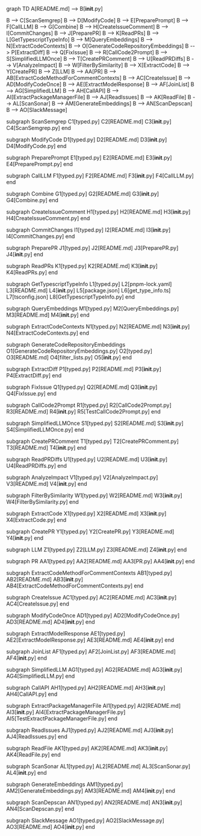 graph TD
  A[README.md] --> B[__init__.py]

  B --> C[ScanSemgrep]
  B --> D[ModifyCode]
  B --> E[PreparePrompt]
  B --> F[CallLLM]
  B --> G[Combine]
  B --> H[CreateIssueComment]
  B --> I[CommitChanges]
  B --> J[PreparePR]
  B --> K[ReadPRs]
  B --> L[GetTypescriptTypeInfo]
  B --> M[QueryEmbeddings]
  B --> N[ExtractCodeContexts]
  B --> O[GenerateCodeRepositoryEmbeddings]
  B --> P[ExtractDiff]
  B --> Q[FixIssue]
  B --> R[CallCode2Prompt]
  B --> S[SimplifiedLLMOnce]
  B --> T[CreatePRComment]
  B --> U[ReadPRDiffs]
  B --> V[AnalyzeImpact]
  B --> W[FilterBySimilarity]
  B --> X[ExtractCode]
  B --> Y[CreatePR]
  B --> Z[LLM]
  B --> AA[PR]
  B --> AB[ExtractCodeMethodForCommentContexts]
  B --> AC[CreateIssue]
  B --> AD[ModifyCodeOnce]
  B --> AE[ExtractModelResponse]
  B --> AF[JoinList]
  B --> AG[SimplifiedLLM]
  B --> AH[CallAPI]
  B --> AI[ExtractPackageManagerFile]
  B --> AJ[ReadIssues]
  B --> AK[ReadFile]
  B --> AL[ScanSonar]
  B --> AM[GenerateEmbeddings]
  B --> AN[ScanDepscan]
  B --> AO[SlackMessage]

  subgraph ScanSemgrep
    C1[typed.py]
    C2[README.md]
    C3[__init__.py]
    C4[ScanSemgrep.py]
  end

  subgraph ModifyCode
    D1[typed.py]
    D2[README.md]
    D3[__init__.py]
    D4[ModifyCode.py]
  end

  subgraph PreparePrompt
    E1[typed.py]
    E2[README.md]
    E3[__init__.py]
    E4[PreparePrompt.py]
  end

  subgraph CallLLM
    F1[typed.py]
    F2[README.md]
    F3[__init__.py]
    F4[CallLLM.py]
  end

  subgraph Combine
    G1[typed.py]
    G2[README.md]
    G3[__init__.py]
    G4[Combine.py]
  end

  subgraph CreateIssueComment
    H1[typed.py]
    H2[README.md]
    H3[__init__.py]
    H4[CreateIssueComment.py]
  end

  subgraph CommitChanges
    I1[typed.py]
    I2[README.md]
    I3[__init__.py]
    I4[CommitChanges.py]
  end

  subgraph PreparePR
    J1[typed.py]
    J2[README.md]
    J3[PreparePR.py]
    J4[__init__.py]
  end

  subgraph ReadPRs
    K1[typed.py]
    K2[README.md]
    K3[__init__.py]
    K4[ReadPRs.py]
  end

  subgraph GetTypescriptTypeInfo
    L1[typed.py]
    L2[pnpm-lock.yaml]
    L3[README.md]
    L4[__init__.py]
    L5[package.json]
    L6[get_type_info.ts]
    L7[tsconfig.json]
    L8[GetTypescriptTypeInfo.py]
  end

  subgraph QueryEmbeddings
    M1[typed.py]
    M2[QueryEmbeddings.py]
    M3[README.md]
    M4[__init__.py]
  end

  subgraph ExtractCodeContexts
    N1[typed.py]
    N2[README.md]
    N3[__init__.py]
    N4[ExtractCodeContexts.py]
  end

  subgraph GenerateCodeRepositoryEmbeddings
    O1[GenerateCodeRepositoryEmbeddings.py]
    O2[typed.py]
    O3[README.md]
    O4[filter_lists.py]
    O5[__init__.py]
  end

  subgraph ExtractDiff
    P1[typed.py]
    P2[README.md]
    P3[__init__.py]
    P4[ExtractDiff.py]
  end

  subgraph FixIssue
    Q1[typed.py]
    Q2[README.md]
    Q3[__init__.py]
    Q4[FixIssue.py]
  end

  subgraph CallCode2Prompt
    R1[typed.py]
    R2[CallCode2Prompt.py]
    R3[README.md]
    R4[__init__.py]
    R5[TestCallCode2Prompt.py]
  end

  subgraph SimplifiedLLMOnce
    S1[typed.py]
    S2[README.md]
    S3[__init__.py]
    S4[SimplifiedLLMOnce.py]
  end

  subgraph CreatePRComment
    T1[typed.py]
    T2[CreatePRComment.py]
    T3[README.md]
    T4[__init__.py]
  end

  subgraph ReadPRDiffs
    U1[typed.py]
    U2[README.md]
    U3[__init__.py]
    U4[ReadPRDiffs.py]
  end

  subgraph AnalyzeImpact
    V1[typed.py]
    V2[AnalyzeImpact.py]
    V3[README.md]
    V4[__init__.py]
  end

  subgraph FilterBySimilarity
    W1[typed.py]
    W2[README.md]
    W3[__init__.py]
    W4[FilterBySimilarity.py]
  end

  subgraph ExtractCode
    X1[typed.py]
    X2[README.md]
    X3[__init__.py]
    X4[ExtractCode.py]
  end

  subgraph CreatePR
    Y1[typed.py]
    Y2[CreatePR.py]
    Y3[README.md]
    Y4[__init__.py]
  end

  subgraph LLM
    Z1[typed.py]
    Z2[LLM.py]
    Z3[README.md]
    Z4[__init__.py]
  end

  subgraph PR
    AA1[typed.py]
    AA2[README.md]
    AA3[PR.py]
    AA4[__init__.py]
  end

  subgraph ExtractCodeMethodForCommentContexts
    AB1[typed.py]
    AB2[README.md]
    AB3[__init__.py]
    AB4[ExtractCodeMethodForCommentContexts.py]
  end

  subgraph CreateIssue
    AC1[typed.py]
    AC2[README.md]
    AC3[__init__.py]
    AC4[CreateIssue.py]
  end

  subgraph ModifyCodeOnce
    AD1[typed.py]
    AD2[ModifyCodeOnce.py]
    AD3[README.md]
    AD4[__init__.py]
  end

  subgraph ExtractModelResponse
    AE1[typed.py]
    AE2[ExtractModelResponse.py]
    AE3[README.md]
    AE4[__init__.py]
  end

  subgraph JoinList
    AF1[typed.py]
    AF2[JoinList.py]
    AF3[README.md]
    AF4[__init__.py]
  end

  subgraph SimplifiedLLM
    AG1[typed.py]
    AG2[README.md]
    AG3[__init__.py]
    AG4[SimplifiedLLM.py]
  end

  subgraph CallAPI
    AH1[typed.py]
    AH2[README.md]
    AH3[__init__.py]
    AH4[CallAPI.py]
  end

  subgraph ExtractPackageManagerFile
    AI1[typed.py]
    AI2[README.md]
    AI3[__init__.py]
    AI4[ExtractPackageManagerFile.py]
    AI5[TestExtractPackageManagerFile.py]
  end

  subgraph ReadIssues
    AJ1[typed.py]
    AJ2[README.md]
    AJ3[__init__.py]
    AJ4[ReadIssues.py]
  end

  subgraph ReadFile
    AK1[typed.py]
    AK2[README.md]
    AK3[__init__.py]
    AK4[ReadFile.py]
  end

  subgraph ScanSonar
    AL1[typed.py]
    AL2[README.md]
    AL3[ScanSonar.py]
    AL4[__init__.py]
  end

  subgraph GenerateEmbeddings
    AM1[typed.py]
    AM2[GenerateEmbeddings.py]
    AM3[README.md]
    AM4[__init__.py]
  end

  subgraph ScanDepscan
    AN1[typed.py]
    AN2[README.md]
    AN3[__init__.py]
    AN4[ScanDepscan.py]
  end

  subgraph SlackMessage
    AO1[typed.py]
    AO2[SlackMessage.py]
    AO3[README.md]
    AO4[__init__.py]
  end
